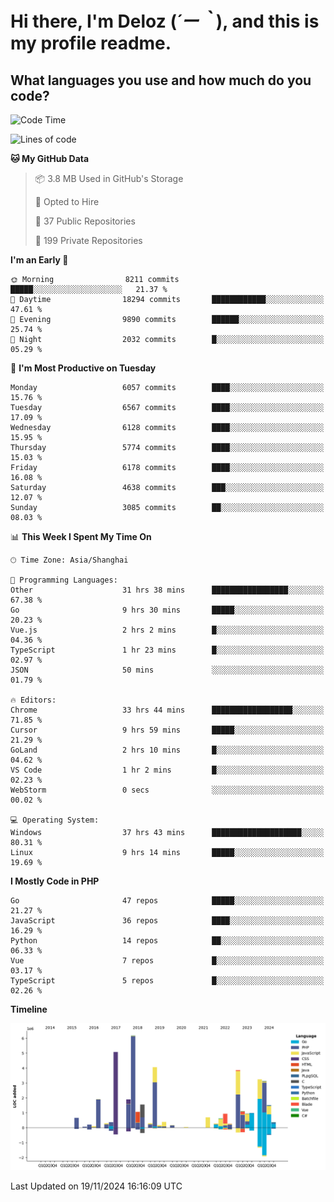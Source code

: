 # **Hi there, I'm Deloz (*´ー｀*), and this is my profile readme.**

## **What languages you use and how much do you code?**

<!--START_SECTION:waka-->
![Code Time](http://img.shields.io/badge/Code%20Time-5%2C076%20hrs%204%20mins-blue)

![Lines of code](https://img.shields.io/badge/From%20Hello%20World%20I%27ve%20Written-42.3%20million%20lines%20of%20code-blue)

**🐱 My GitHub Data** 

> 📦 3.8 MB Used in GitHub's Storage 
 > 
> 💼 Opted to Hire
 > 
> 📜 37 Public Repositories 
 > 
> 🔑 199 Private Repositories 
 > 
**I'm an Early 🐤** 

```text
🌞 Morning                8211 commits        █████░░░░░░░░░░░░░░░░░░░░   21.37 % 
🌆 Daytime                18294 commits       ████████████░░░░░░░░░░░░░   47.61 % 
🌃 Evening                9890 commits        ██████░░░░░░░░░░░░░░░░░░░   25.74 % 
🌙 Night                  2032 commits        █░░░░░░░░░░░░░░░░░░░░░░░░   05.29 % 
```
📅 **I'm Most Productive on Tuesday** 

```text
Monday                   6057 commits        ████░░░░░░░░░░░░░░░░░░░░░   15.76 % 
Tuesday                  6567 commits        ████░░░░░░░░░░░░░░░░░░░░░   17.09 % 
Wednesday                6128 commits        ████░░░░░░░░░░░░░░░░░░░░░   15.95 % 
Thursday                 5774 commits        ████░░░░░░░░░░░░░░░░░░░░░   15.03 % 
Friday                   6178 commits        ████░░░░░░░░░░░░░░░░░░░░░   16.08 % 
Saturday                 4638 commits        ███░░░░░░░░░░░░░░░░░░░░░░   12.07 % 
Sunday                   3085 commits        ██░░░░░░░░░░░░░░░░░░░░░░░   08.03 % 
```


📊 **This Week I Spent My Time On** 

```text
🕑︎ Time Zone: Asia/Shanghai

💬 Programming Languages: 
Other                    31 hrs 38 mins      █████████████████░░░░░░░░   67.38 % 
Go                       9 hrs 30 mins       █████░░░░░░░░░░░░░░░░░░░░   20.23 % 
Vue.js                   2 hrs 2 mins        █░░░░░░░░░░░░░░░░░░░░░░░░   04.36 % 
TypeScript               1 hr 23 mins        █░░░░░░░░░░░░░░░░░░░░░░░░   02.97 % 
JSON                     50 mins             ░░░░░░░░░░░░░░░░░░░░░░░░░   01.79 % 

🔥 Editors: 
Chrome                   33 hrs 44 mins      ██████████████████░░░░░░░   71.85 % 
Cursor                   9 hrs 59 mins       █████░░░░░░░░░░░░░░░░░░░░   21.29 % 
GoLand                   2 hrs 10 mins       █░░░░░░░░░░░░░░░░░░░░░░░░   04.62 % 
VS Code                  1 hr 2 mins         █░░░░░░░░░░░░░░░░░░░░░░░░   02.23 % 
WebStorm                 0 secs              ░░░░░░░░░░░░░░░░░░░░░░░░░   00.02 % 

💻 Operating System: 
Windows                  37 hrs 43 mins      ████████████████████░░░░░   80.31 % 
Linux                    9 hrs 14 mins       █████░░░░░░░░░░░░░░░░░░░░   19.69 % 
```

**I Mostly Code in PHP** 

```text
Go                       47 repos            █████░░░░░░░░░░░░░░░░░░░░   21.27 % 
JavaScript               36 repos            ████░░░░░░░░░░░░░░░░░░░░░   16.29 % 
Python                   14 repos            ██░░░░░░░░░░░░░░░░░░░░░░░   06.33 % 
Vue                      7 repos             █░░░░░░░░░░░░░░░░░░░░░░░░   03.17 % 
TypeScript               5 repos             █░░░░░░░░░░░░░░░░░░░░░░░░   02.26 % 
```



**Timeline**

![Lines of Code chart](https://raw.githubusercontent.com/deloz/deloz/main/assets/bar_graph.png)


 Last Updated on 19/11/2024 16:16:09 UTC
<!--END_SECTION:waka-->
